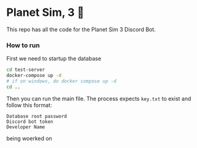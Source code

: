 # Planet Sim, 3 :tada:

This repo has all the code for the Planet Sim 3 Discord Bot.



### How to run


First we need to startup the database
```bash
cd test-server
docker-compose up -d
# if on windows, do docker compose up -d
cd ..
```

Then you can run the main file. The process expects `key.txt` to exist and follow this format:
```
Database root password
Discord bot token
Developer Name
```
being woerked on
